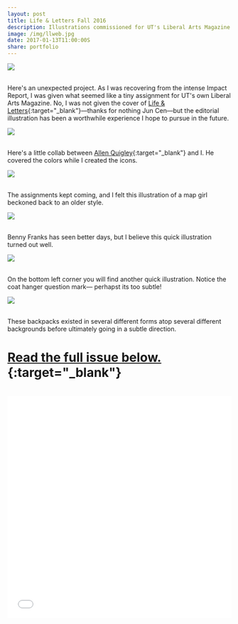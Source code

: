 ```yaml
---
layout: post
title: Life & Letters Fall 2016
description: Illustrations commissioned for UT's Liberal Arts Magazine.
image: /img/llweb.jpg
date: 2017-01-13T11:00:00S
share: portfolio 
---
```

<img class="col three" src="/img/utfall9.jpg">
<div class="col three caption">
&nbsp;
</div>

Here's an unexpected project. As I was recovering from the intense Impact Report, I was given what seemed like a tiny assignment for UT's own Liberal Arts Magazine. No, I was not given the cover of [Life & Letters](http://cenjun.com/){:target="_blank"}—thanks for nothing Jun Cen—but the editorial illustration has been a worthwhile experience I hope to pursue in the future.

<img class="col three" src="/img/ll1.jpg">
<div class="col three caption">
&nbsp;
</div>

Here's a little collab between [Allen Quigley](http://www.allenquigley.com/){:target="_blank"} and I. He covered the colors while I created the icons.

<img class="col three" src="/img/ll4.jpg">
<div class="col three caption">
&nbsp;
</div>

The assignments kept coming, and I felt this illustration of a map girl beckoned back to an older style.

<img class="col three" src="/img/ll5.jpg">
<div class="col three caption">
&nbsp;
</div>


Benny Franks has seen better days, but I believe this quick illustration turned out well.

<img class="col three" src="/img/ll2.jpg">
<div class="col three caption">
&nbsp;
</div>

On the bottom left corner you will find another quick illustration. Notice the coat hanger question mark— perhapst its too subtle!

<img class="col three" src="/img/ll3.jpg">
<div class="col three caption">
&nbsp;
</div>

These backpacks existed in several different forms atop several different backgrounds before ultimately going in a subtle direction.

# [Read the full issue below.](https://issuu.com/lifeandletters/docs/ll_fall2016_issu){:target="_blank"} 
<div class="col three caption">
&nbsp;
</div>


<iframe style="width:100%; height:500px;" src="//e.issuu.com/embed.html#9815718/43034476" frameborder="0" allowfullscreen></iframe>

<!--
<div data-configid="9815718/43034476" style="width:100%; height:500px;" class="issuuembed"></div>
<script type="text/javascript" src="//e.issuu.com/embed.js" async="true"></script>
-->
